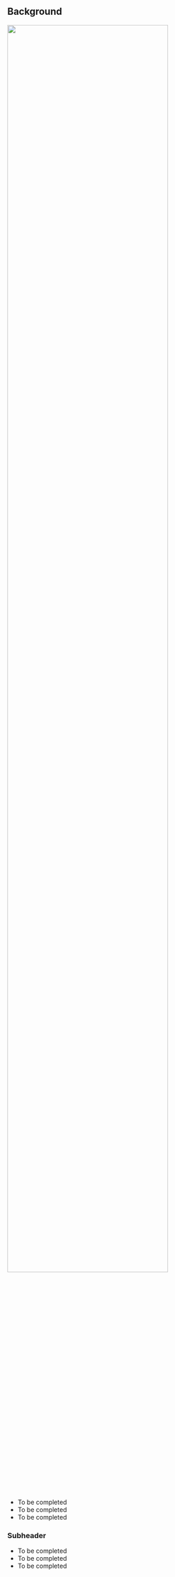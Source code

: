 ## Background

<p><img style="width: 85%; float: none; align: middle;" src="ResourceDiagram.png"/></p>

* To be completed
* To be completed
* To be completed

### Subheader

* To be completed
* To be completed
* To be completed

